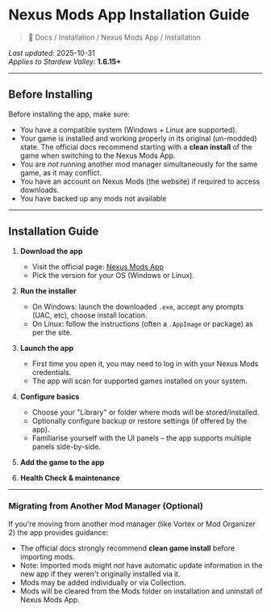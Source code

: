 # Nexus Mods App Installation Guide

> 📂 Docs / Installation / Nexus Mods App / Installation

*Last updated:* 2025-10-31  
*Applies to Stardew Valley:* **1.6.15+**

---

## Before Installing

Before installing the app, make sure:
* You have a compatible system (Windows + Linux are supported).
* Your game is installed and working properly in its original (un-modded) state. The official docs recommend starting with a **clean install** of the game when switching to the Nexus Mods App. 
* You are *not* running another mod manager simultaneously for the same game, as it may conflict. 
* You have an account on Nexus Mods (the website) if required to access downloads.
* You have backed up any mods not available 

---

## Installation Guide

1. **Download the app**
   * Visit the official page: [Nexus Mods App](https://www.nexusmods.com/app) 
   * Pick the version for your OS (Windows or Linux).

2. **Run the installer**
   * On Windows: launch the downloaded `.exe`, accept any prompts (UAC, etc), choose install location.
   * On Linux: follow the instructions (often a `.AppImage` or package) as per the site.

3. **Launch the app**
   * First time you open it, you may need to log in with your Nexus Mods credentials.
   * The app will scan for supported games installed on your system.
   
4. **Configure basics**
   * Choose your "Library" or folder where mods will be stored/installed.
   * Optionally configure backup or restore settings (if offered by the app).
   * Familiarise yourself with the UI panels – the app supports multiple panels side-by-side. 

5. **Add the game to the app**
6. **Health Check & maintenance**

---

### Migrating from Another Mod Manager (Optional)

If you're moving from another mod manager (like Vortex or Mod Organizer 2) the app provides guidance:

* The official docs strongly recommend **clean game install** before importing mods. 
* Note: Imported mods might *not* have automatic update information in the new app if they weren't originally installed via it.
* Mods may be added individually or via Collection.
* Mods will be cleared from the Mods folder on installation and uninstall of Nexus Mods App. 
